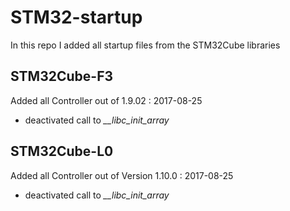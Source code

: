# STM32-startup

In this repo I added all startup files from the STM32Cube libraries

## STM32Cube-F3
Added all Controller out of 1.9.02 : 2017-08-25
-   deactivated call to *__libc_init_array*

## STM32Cube-L0
Added all Controller out of Version 1.10.0 : 2017-08-25
-   deactivated call to *__libc_init_array*
